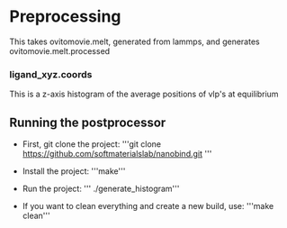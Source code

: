 # Preprocessing

This takes ovitomovie.melt, generated from lammps, and generates ovitomovie.melt.processed

### ligand_xyz.coords

This is a z-axis histogram of the average positions of vlp's at equilibrium

## Running the postprocessor

* First, git clone the project:
'''git clone https://github.com/softmaterialslab/nanobind.git '''

* Install the project:
'''make'''

* Run the project:
''' ./generate_histogram'''

* If you want to clean everything and create a new build, use:
'''make clean'''


